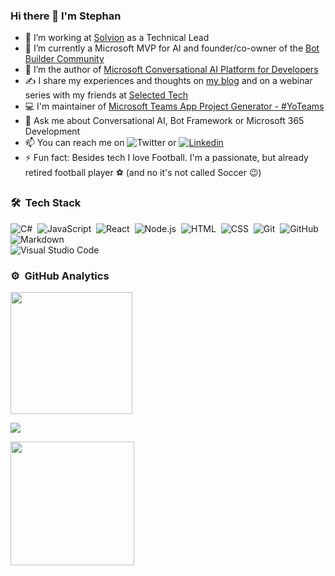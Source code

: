 ### Hi there 👋 I'm Stephan

<!--
**stephanbisser/stephanbisser** is a ✨ _special_ ✨ repository because its `README.md` (this file) appears on your GitHub profile.
-->
- 🔭 I’m working at [Solvion](https://www.solvion.net) as a Technical Lead
- 🤖 I’m currently a Microsoft MVP for AI and founder/co-owner of the [Bot Builder Community](https://github.com/botbuildercommunity)
- 📖 I’m the author of [Microsoft Conversational AI Platform for Developers](https://http://bisser.work/AIBook)
- ✍️ I share my experiences and thoughts on [my blog](https://bisser.io) and on a webinar series with my friends at [Selected Tech](https://www.selectedtech.show/)
- 💻 I'm maintainer of [Microsoft Teams App Project Generator - #YoTeams](https://github.com/pnp/generator-teams/) 
- 💬 Ask me about Conversational AI, Bot Framework or Microsoft 365 Development
- 📫 You can reach me on ![Twitter](https://img.shields.io/badge/stephanbisser%20-1DA1F2?style=flat&logo=twitter&logoColor=007ACC) or [![Linkedin](https://img.shields.io/badge/linkedin-0077B5?style=flat&logo=linkedin)](https://www.linkedin.com/in/stephan-bisser/)
- ⚡ Fun fact: Besides tech I love Football. I'm a passionate, but already retired football player ⚽ (and no it's not called Soccer 😉)

### 🛠 &nbsp;Tech Stack
![C#](https://img.shields.io/badge/-c%23%20-05122A?style=flat&logo=c-sharp)&nbsp;
![JavaScript](https://img.shields.io/badge/-JavaScript-05122A?style=flat&logo=javascript)&nbsp;
![React](https://img.shields.io/badge/-React-05122A?style=flat&logo=react)&nbsp;
![Node.js](https://img.shields.io/badge/-Node.js-05122A?style=flat&logo=node.js)&nbsp;
![HTML](https://img.shields.io/badge/-HTML-05122A?style=flat&logo=HTML5)&nbsp;
![CSS](https://img.shields.io/badge/-CSS-05122A?style=flat&logo=CSS3&logoColor=1572B6)&nbsp;
![Git](https://img.shields.io/badge/-Git-05122A?style=flat&logo=git)&nbsp;
![GitHub](https://img.shields.io/badge/-GitHub-05122A?style=flat&logo=github)&nbsp;
![Markdown](https://img.shields.io/badge/-Markdown-05122A?style=flat&logo=markdown)\
![Visual Studio Code](https://img.shields.io/badge/-Visual%20Studio%20Code-05122A?style=flat&logo=visual-studio-code&logoColor=007ACC)&nbsp;

### ⚙️ &nbsp;GitHub Analytics

<p align="left">
<a href="https://github.com/stephanbisser">
  <img height="195em" src="https://github-readme-stats-eight-theta.vercel.app/api?username=appieschot&show_icons=true&theme=algolia&include_all_commits=true&count_private=true"/>
</a>
</p>

<p align="left">
<a href="https://github.com/stephanbisser">
  <img src="https://github-readme-streak-stats.herokuapp.com/?user=appieschot&theme=algolia">
</a>
</p>

<p align="left">
<a href="https://github.com/stephanbisser">
  <img height="198em" src="https://github-readme-stats.vercel.app/api/top-langs/?username=appieschot&layout=compact&title_color=00ADFE&text_color=fff&icon_color=007bff&bg_color=050F2C">
</a>
</p>
